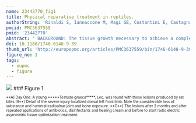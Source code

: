 ```yaml
---
name: 23442770_fig1
title: Physical reparative treatment in reptiles.
authorString: 'Rinaldi S, Iannaccone M, Magi GE, Costantini E, Castagna A, Sanna Passino E, Maioli M, Fontani V.'
pmcid: PMC3637559
pmid: '23442770'
abstract: ' BACKGROUND: The tissue growth necessary to achieve a complete or partial restitution ad integrum as a result of injury to soft tissue and/or hard times in reptiles is variable and often needs long time in relation to the species, to the habitat and to their intrinsic physiological characteristics. The purpose of this work was to see if the tissue optimization (TO) treatment with radio electric asymmetric conveyer (REAC) provided good results in these animals and whether its use translates into reduced time of tissue repair. This paper describes preliminary results with in promoting the tissue repair in reptiles. CASES PRESENTATION: A 5 year old male Testudo graeca (Leo) and Trachemys scripta scripta (Mir) and a 15 year old female Testudo hermanni (Juta) were evaluated because of soft tissue injuries. A female 25 year old Trachemys scripta elegans (Ice), a female 2.5 year old Trachemys scripta scripta (Penelope) as well as a 50 year old male Testudo graeca (Margherito) were evaluated because of wounds of the carapace. Following debridement and traditional therapies, Leo, Penelope and Margherito were exposed to the radio electric asymmetric conveyer (REAC) device, with a specific treatment protocol, named tissue optimization-basic (TO-B). Also Ice and Mir were subjected to REAC treatment after wounds debridement. Juta was treated only with REAC treatment. Complete wound healing was evident after 17 days for Leo, 7 days for Penelope, 27 days for Mir, 78 days for Ice and after 14 days for Margherito. Juta showed a considerable tissue activation in 2 days and complete wound healing in 5 days. CONCLUSION: Our findings suggest that REAC TO-B treatment may provide advantages over other traditional methods after complete wound healing in Leo, and also suitable healing in the other patients. Then REAC device with its specific treatment TO-B protocol, which induces tissue repair without causing severe stress to the patient, could be a potential therapy for tissue damage healing in reptiles. Further studies still need to be conducted to support our observations.'
doi: 10.1186/1746-6148-9-39
thumb_url: 'http://europepmc.org/articles/PMC3637559/bin/1746-6148-9-39-1.gif'
figure_no: 1
tags:
  - eupmc
  - figure
---
```

<img src='http://europepmc.org/articles/PMC3637559/bin/1746-6148-9-39-1.jpg' style='max-height: 300px'>
### Figure 1
<p style='font-size: 10px;'>**A) Day One: A young *****Testudo graeca*****, Leo, was found with these lesions produced by rat bites. B**) Detail of the severe injury localized dorsal left front limb. Note the considerable loss of substance and humeral-radioulnar joint and bone exposure. **C**) The lesions after 2&nbsp;months and after repeated applications of antibiotics, disinfectants and healing cream and before to start radio electric asymmetric tissue optimization treatment.</p>